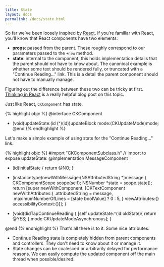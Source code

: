 ```yaml
---
title: State
layout: docs
permalink: /docs/state.html
---
```


So far we've been loosely inspired by [React](http://facebook.github.io/react/). If you're familiar with React, you'll know that React components have two elements:

- **props**: passed from the parent. These roughly correspond to our parameters passed to the `+new` method.
- **state**: internal to the component, this holds implementation details that the parent should not have to know about. The canonical example is whether some text should be rendered fully, or truncated with a "Continue Reading…" link. This is a detail the parent component should not have to manually manage.

Figuring out the difference between these two can be tricky at first. [Thinking in React](http://facebook.github.io/react/blog/2013/11/05/thinking-in-react.html) is a really helpful blog post on this topic.

Just like React, `CKComponent` has state.

{% highlight objc %}
@interface CKComponent
- (void)updateState:(id (^)(id))updateBlock mode:(CKUpdateMode)mode;
@end
{% endhighlight %}

Let's make a simple example of using state for the "Continue Reading…" link.

{% highlight objc %}
#import "CKComponentSubclass.h" // import to expose updateState:
@implementation MessageComponent

+ (id)initialState
{
  return @NO;
}

+ (instancetype)newWithMessage:(NSAttributedString *)message
{
  CKComponentScope scope(self);
  NSNumber *state = scope.state();
  return [super newWithComponent:
          [CKTextComponent
           newWithAttributes:{
             .attributedString = message,
             .maximumNumberOfLines = [state boolValue] ? 0 : 5,
           }
           viewAttributes:{}
           accessibilityContext:{}]];
}

- (void)didTapContinueReading
{
  [self updateState:^(id oldState){ return @YES; } mode:CKUpdateModeAsynchronous];
}

@end
{% endhighlight %}
That's all there is to it. Some nice attributes:

- Continue Reading state is completely hidden from parent components and controllers. They don't need to know about it or manage it.
- State changes can be coalesced or arbitrarily delayed for performance reasons. We can easily compute the updated component off the main thread when possible/desired.
